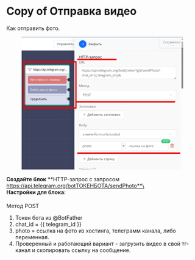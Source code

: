 # Copy of Отправка видео

Как отправить фото.

<figure><img src="../../../.gitbook/assets/Скриншот 31-07-2025 151530.jpg" alt=""><figcaption></figcaption></figure>

**Создайте блок** **HTTP-запрос с запросом https://api.telegram.org/botТОКЕНБОТА/sendPhoto**\
\
**Настройки для блока:**

####

Метод POST

1. Токен бота из @BotFather
2. chat\_id = \{{ telegram\_id \}}
3. photo = ссылка на фото из хостинга, телеграмм канала, либо переменная.
4. Проверенный и работающий вариант - загрузить видео в свой тг-канал и скопировать ссылку на сообщение.&#x20;
